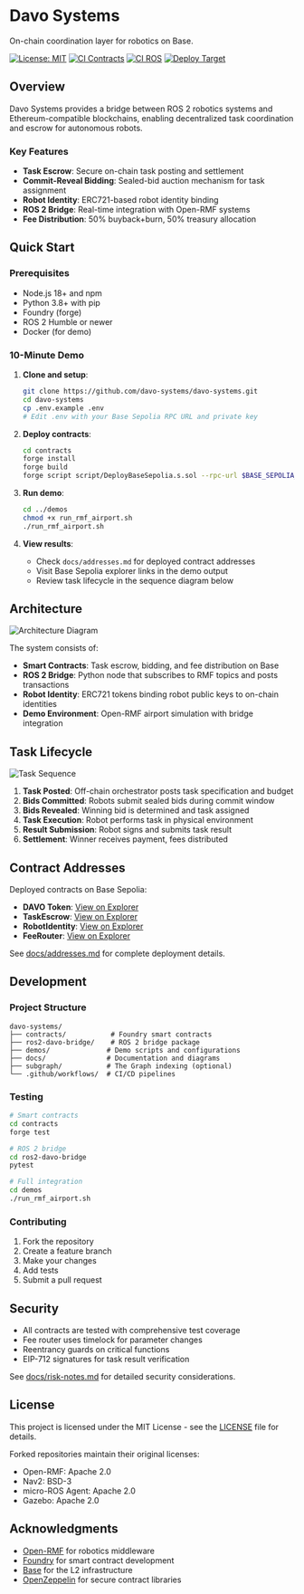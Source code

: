 # Davo Systems

On-chain coordination layer for robotics on Base.

[![License: MIT](https://img.shields.io/badge/License-MIT-yellow.svg)](https://opensource.org/licenses/MIT)
[![CI Contracts](https://github.com/davo-systems/davo-systems/actions/workflows/ci-contracts.yml/badge.svg)](https://github.com/davo-systems/davo-systems/actions/workflows/ci-contracts.yml)
[![CI ROS](https://github.com/davo-systems/davo-systems/actions/workflows/ci-ros.yml/badge.svg)](https://github.com/davo-systems/davo-systems/actions/workflows/ci-ros.yml)
[![Deploy Target](https://img.shields.io/badge/Deploy%20Target-Base%20Sepolia-blue.svg)](https://sepolia.basescan.org/)

## Overview

Davo Systems provides a bridge between ROS 2 robotics systems and Ethereum-compatible blockchains, enabling decentralized task coordination and escrow for autonomous robots.

### Key Features

- **Task Escrow**: Secure on-chain task posting and settlement
- **Commit-Reveal Bidding**: Sealed-bid auction mechanism for task assignment
- **Robot Identity**: ERC721-based robot identity binding
- **ROS 2 Bridge**: Real-time integration with Open-RMF systems
- **Fee Distribution**: 50% buyback+burn, 50% treasury allocation

## Quick Start

### Prerequisites

- Node.js 18+ and npm
- Python 3.8+ with pip
- Foundry (forge)
- ROS 2 Humble or newer
- Docker (for demo)

### 10-Minute Demo

1. **Clone and setup**:
   ```bash
   git clone https://github.com/davo-systems/davo-systems.git
   cd davo-systems
   cp .env.example .env
   # Edit .env with your Base Sepolia RPC URL and private key
   ```

2. **Deploy contracts**:
   ```bash
   cd contracts
   forge install
   forge build
   forge script script/DeployBaseSepolia.s.sol --rpc-url $BASE_SEPOLIA_RPC --broadcast --verify
   ```

3. **Run demo**:
   ```bash
   cd ../demos
   chmod +x run_rmf_airport.sh
   ./run_rmf_airport.sh
   ```

4. **View results**:
   - Check `docs/addresses.md` for deployed contract addresses
   - Visit Base Sepolia explorer links in the demo output
   - Review task lifecycle in the sequence diagram below

## Architecture

![Architecture Diagram](docs/architecture.png)

The system consists of:

- **Smart Contracts**: Task escrow, bidding, and fee distribution on Base
- **ROS 2 Bridge**: Python node that subscribes to RMF topics and posts transactions
- **Robot Identity**: ERC721 tokens binding robot public keys to on-chain identities
- **Demo Environment**: Open-RMF airport simulation with bridge integration

## Task Lifecycle

![Task Sequence](docs/sequence-task-lifecycle.png)

1. **Task Posted**: Off-chain orchestrator posts task specification and budget
2. **Bids Committed**: Robots submit sealed bids during commit window
3. **Bids Revealed**: Winning bid is determined and task assigned
4. **Task Execution**: Robot performs task in physical environment
5. **Result Submission**: Robot signs and submits task result
6. **Settlement**: Winner receives payment, fees distributed

## Contract Addresses

Deployed contracts on Base Sepolia:

- **DAVO Token**: [View on Explorer](https://sepolia.basescan.org/address/0x...)
- **TaskEscrow**: [View on Explorer](https://sepolia.basescan.org/address/0x...)
- **RobotIdentity**: [View on Explorer](https://sepolia.basescan.org/address/0x...)
- **FeeRouter**: [View on Explorer](https://sepolia.basescan.org/address/0x...)

See [docs/addresses.md](docs/addresses.md) for complete deployment details.

## Development

### Project Structure

```
davo-systems/
├── contracts/           # Foundry smart contracts
├── ros2-davo-bridge/    # ROS 2 bridge package
├── demos/              # Demo scripts and configurations
├── docs/               # Documentation and diagrams
├── subgraph/           # The Graph indexing (optional)
└── .github/workflows/  # CI/CD pipelines
```

### Testing

```bash
# Smart contracts
cd contracts
forge test

# ROS 2 bridge
cd ros2-davo-bridge
pytest

# Full integration
cd demos
./run_rmf_airport.sh
```

### Contributing

1. Fork the repository
2. Create a feature branch
3. Make your changes
4. Add tests
5. Submit a pull request

## Security

- All contracts are tested with comprehensive test coverage
- Fee router uses timelock for parameter changes
- Reentrancy guards on critical functions
- EIP-712 signatures for task result verification

See [docs/risk-notes.md](docs/risk-notes.md) for detailed security considerations.

## License

This project is licensed under the MIT License - see the [LICENSE](LICENSE) file for details.

Forked repositories maintain their original licenses:
- Open-RMF: Apache 2.0
- Nav2: BSD-3
- micro-ROS Agent: Apache 2.0
- Gazebo: Apache 2.0

## Acknowledgments

- [Open-RMF](https://github.com/open-rmf) for robotics middleware
- [Foundry](https://getfoundry.sh/) for smart contract development
- [Base](https://base.org/) for the L2 infrastructure
- [OpenZeppelin](https://openzeppelin.com/) for secure contract libraries

